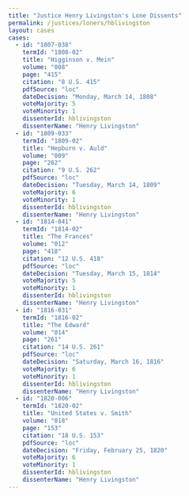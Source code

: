 ```yaml
---
title: "Justice Henry Livingston's Lone Dissents"
permalink: /justices/loners/hblivingston
layout: cases
cases:
  - id: "1807-038"
    termId: "1808-02"
    title: "Higginson v. Mein"
    volume: "008"
    page: "415"
    citation: "8 U.S. 415"
    pdfSource: "loc"
    dateDecision: "Monday, March 14, 1808"
    voteMajority: 5
    voteMinority: 1
    dissenterId: hblivingston
    dissenterName: "Henry Livingston"
  - id: "1809-033"
    termId: "1809-02"
    title: "Hepburn v. Auld"
    volume: "009"
    page: "262"
    citation: "9 U.S. 262"
    pdfSource: "loc"
    dateDecision: "Tuesday, March 14, 1809"
    voteMajority: 6
    voteMinority: 1
    dissenterId: hblivingston
    dissenterName: "Henry Livingston"
  - id: "1814-041"
    termId: "1814-02"
    title: "The Frances"
    volume: "012"
    page: "418"
    citation: "12 U.S. 418"
    pdfSource: "loc"
    dateDecision: "Tuesday, March 15, 1814"
    voteMajority: 5
    voteMinority: 1
    dissenterId: hblivingston
    dissenterName: "Henry Livingston"
  - id: "1816-031"
    termId: "1816-02"
    title: "The Edward"
    volume: "014"
    page: "261"
    citation: "14 U.S. 261"
    pdfSource: "loc"
    dateDecision: "Saturday, March 16, 1816"
    voteMajority: 6
    voteMinority: 1
    dissenterId: hblivingston
    dissenterName: "Henry Livingston"
  - id: "1820-006"
    termId: "1820-02"
    title: "United States v. Smith"
    volume: "018"
    page: "153"
    citation: "18 U.S. 153"
    pdfSource: "loc"
    dateDecision: "Friday, February 25, 1820"
    voteMajority: 6
    voteMinority: 1
    dissenterId: hblivingston
    dissenterName: "Henry Livingston"
---
```

